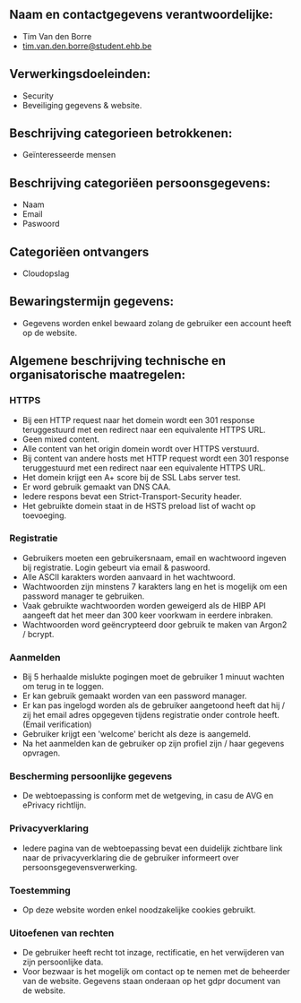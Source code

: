 ## Naam en contactgegevens verantwoordelijke:

-   Tim Van den Borre
-   tim.van.den.borre@student.ehb.be

## Verwerkingsdoeleinden:

-   Security
-   Beveiliging gegevens & website.

## Beschrijving categorieen betrokkenen:

-   Geïnteresseerde mensen

## Beschrijving categoriëen persoonsgegevens:

-   Naam
-   Email
-   Paswoord

## Categoriëen ontvangers

-   Cloudopslag

## Bewaringstermijn gegevens:

-   Gegevens worden enkel bewaard zolang de gebruiker een account heeft op de website.

## Algemene beschrijving technische en organisatorische maatregelen:

### HTTPS

-   Bij een HTTP request naar het domein wordt een 301 response teruggestuurd met een redirect naar een equivalente HTTPS URL.
-   Geen mixed content.
-   Alle content van het origin domein wordt over HTTPS verstuurd.
-   Bij content van andere hosts met HTTP request wordt een 301 response teruggestuurd met een redirect naar een equivalente HTTPS URL.
-   Het domein krijgt een A+ score bij de SSL Labs server test.
-   Er word gebruik gemaakt van DNS CAA.
-   Iedere respons bevat een Strict-Transport-Security header.
-   Het gebruikte domein staat in de HSTS preload list of wacht op toevoeging.

### Registratie

-   Gebruikers moeten een gebruikersnaam, email en wachtwoord ingeven bij registratie. Login gebeurt via email & paswoord.
-   Alle ASCII karakters worden aanvaard in het wachtwoord.
-   Wachtwoorden zijn minstens 7 karakters lang en het is mogelijk om een password manager te gebruiken.
-   Vaak gebruikte wachtwoorden worden geweigerd als de HIBP API aangeeft dat het meer dan 300 keer voorkwam in eerdere inbraken.
-   Wachtwoorden word geëncrypteerd door gebruik te maken van Argon2 / bcrypt.

### Aanmelden

-   Bij 5 herhaalde mislukte pogingen moet de gebruiker 1 minuut wachten om terug in te loggen.
-   Er kan gebruik gemaakt worden van een password manager.
-   Er kan pas ingelogd worden als de gebruiker aangetoond heeft dat hij / zij het email adres opgegeven tijdens registratie onder controle heeft. (Email verification)
-   Gebruiker krijgt een 'welcome' bericht als deze is aangemeld.
-   Na het aanmelden kan de gebruiker op zijn profiel zijn / haar gegevens opvragen.

### Bescherming persoonlijke gegevens

-   De webtoepassing is conform met de wetgeving, in casu de AVG en ePrivacy richtlijn.

### Privacyverklaring

-   Iedere pagina van de webtoepassing bevat een duidelijk zichtbare link naar de privacyverklaring die de gebruiker informeert over persoonsgegevensverwerking.

### Toestemming

-   Op deze website worden enkel noodzakelijke cookies gebruikt.

### Uitoefenen van rechten

-   De gebruiker heeft recht tot inzage, rectificatie, en het verwijderen van zijn persoonlijke data.
-   Voor bezwaar is het mogelijk om contact op te nemen met de beheerder van de website. Gegevens staan onderaan op het gdpr document van de website.
